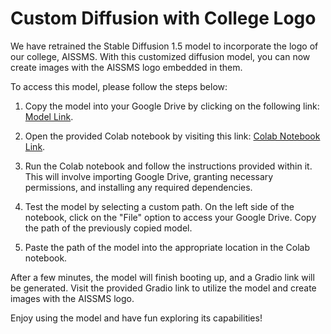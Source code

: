 # Custom Diffusion with College Logo

We have retrained the Stable Diffusion 1.5 model to incorporate the logo of our college, AISSMS. With this customized diffusion model, you can now create images with the AISSMS logo embedded in them.

To access this model, please follow the steps below:

1. Copy the model into your Google Drive by clicking on the following link: [Model Link](https://drive.google.com/file/d/1njsGzNWXVwNwCzcqP10LArzwHNaNT3Zz/view?usp=drivesd).

2. Open the provided Colab notebook by visiting this link: [Colab Notebook Link](https://colab.research.google.com/drive/1l7TBwQKXIS5oIf6F24lQjp3VtofwSVwr?usp=sharing).

3. Run the Colab notebook and follow the instructions provided within it. This will involve importing Google Drive, granting necessary permissions, and installing any required dependencies.

4. Test the model by selecting a custom path. On the left side of the notebook, click on the "File" option to access your Google Drive. Copy the path of the previously copied model.

5. Paste the path of the model into the appropriate location in the Colab notebook.

After a few minutes, the model will finish booting up, and a Gradio link will be generated. Visit the provided Gradio link to utilize the model and create images with the AISSMS logo.

Enjoy using the model and have fun exploring its capabilities!
